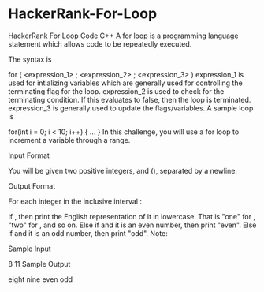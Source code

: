 # HackerRank-For-Loop
HackerRank For Loop Code C++ 
A for loop is a programming language statement which allows code to be repeatedly executed.

The syntax is

for ( <expression_1> ; <expression_2> ; <expression_3> )
    <statement>
expression_1 is used for intializing variables which are generally used for controlling the terminating flag for the loop.
expression_2 is used to check for the terminating condition. If this evaluates to false, then the loop is terminated.
expression_3 is generally used to update the flags/variables.
A sample loop is

for(int i = 0; i < 10; i++) {
    ...
}
In this challenge, you will use a for loop to increment a variable through a range.

Input Format

You will be given two positive integers,  and  (), separated by a newline.

Output Format

For each integer  in the inclusive interval :

If , then print the English representation of it in lowercase. That is "one" for , "two" for , and so on.
Else if  and it is an even number, then print "even".
Else if  and it is an odd number, then print "odd".
Note: 

Sample Input

8
11
Sample Output

eight
nine
even
odd
